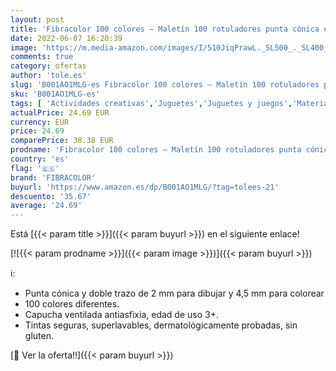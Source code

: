 ```yaml
---
layout: post
title: 'Fibracolor 100 colores – Maletín 100 rotuladores punta cónica en 100 colores diferentes superlavables'
date: 2022-06-07 16:20:39
image: 'https://m.media-amazon.com/images/I/510JiqPrawL._SL500_._SL400_.jpg'
comments: true
category: ofertas
author: 'tole.es'
slug: 'B001AO1MLG-es Fibracolor 100 colores – Maletín 100 rotuladores punta...'
sku: 'B001AO1MLG-es'
tags: [ 'Actividades creativas','Juguetes','Juguetes y juegos','Material de escritura y dibujo para niños','Rotuladores de colores para niños','fibracolor','rotuladores','🇪🇸', ]
actualPrice: 24.69 EUR
currency: EUR
price: 24.69
comparePrice: 38.38 EUR
prodname: 'Fibracolor 100 colores – Maletín 100 rotuladores punta cónica en 100 colores diferentes superlavables'
country: 'es'
flag: '🇪🇸'
brand: 'FIBRACOLOR'
buyurl: 'https://www.amazon.es/dp/B001AO1MLG/?tag=tolees-21'
descuento: '35.67'
average: '24.69'
---
```


Está [{{< param title >}}]({{< param buyurl >}}) en el siguiente enlace!

[![{{< param prodname >}}]({{< param image >}})]({{< param buyurl >}})

ℹ️:

- Punta cónica y doble trazo de 2 mm para dibujar y 4,5 mm para colorear
- 100 colores diferentes.
- Capucha ventilada antiasfixia, edad de uso 3+.
- Tintas seguras, superlavables, dermatológicamente probadas, sin gluten.

[🛒 Ver la oferta!!]({{< param buyurl >}})
